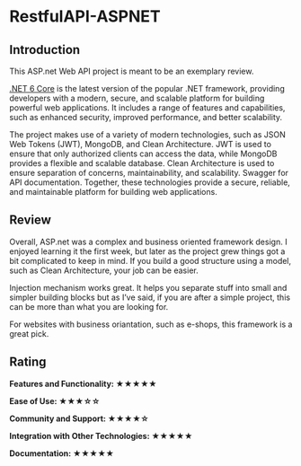 # RestfulAPI-ASPNET
## Introduction

This ASP.net Web API project is meant to be an exemplary review.

[.NET 6 Core](https://dotnet.microsoft.com/download/dotnet/6.0) is the latest version of the popular .NET framework, providing developers with a modern, secure, and scalable platform for building powerful web applications. It includes a range of features and capabilities, such as enhanced security, improved performance, and better scalability.

The project makes use of a variety of modern technologies, such as JSON Web Tokens (JWT), MongoDB, and Clean Architecture. JWT is used to ensure that only authorized clients can access the data, while MongoDB provides a flexible and scalable database. Clean Architecture is used to ensure separation of concerns, maintainability, and scalability. Swagger for API documentation. Together, these technologies provide a secure, reliable, and maintainable platform for building web applications.

## Review

Overall, ASP.net was a complex and business oriented framework design. I enjoyed learning it the first week, but later as the project grew things got a bit complicated to keep in mind. If you build a good structure using a model, such as Clean Architecture, your job can be easier.

Injection mechanism works great. It helps you separate stuff into small and simpler building blocks but as I’ve said, if you are after a simple project, this can be more than what you are looking for.

For websites with business oriantation, such as e-shops, this framework is a great pick.

## Rating

**Features and Functionality: ★★★★★**

**Ease of Use: ★★★☆☆**

**Community and Support: ★★★★☆**

**Integration with Other Technologies: ★★★★★**

**Documentation: ★★★★★**
